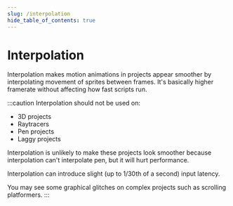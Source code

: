 ```yaml
---
slug: /interpolation
hide_table_of_contents: true
---
```


# Interpolation

Interpolation makes motion animations in projects appear smoother by interpolating movement of sprites between frames. It's basically higher framerate without affecting how fast scripts run.

:::caution
Interpolation should not be used on:

 - 3D projects
 - Raytracers
 - Pen projects
 - Laggy projects

Interpolation is unlikely to make these projects look smoother because interpolation can't interpolate pen, but it will hurt performance.

Interpolation can introduce slight (up to 1/30th of a second) input latency.

You may see some graphical glitches on complex projects such as scrolling platformers.
:::
